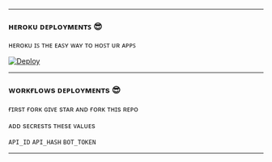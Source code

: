 
______________________________

### ʜᴇʀᴏᴋᴜ ᴅᴇᴘʟᴏʏᴍᴇɴᴛꜱ 😎

ʜᴇʀᴏᴋᴜ ɪꜱ ᴛʜᴇ ᴇᴀꜱʏ ᴡᴀʏ ᴛᴏ ʜᴏꜱᴛ ᴜʀ ᴀᴘᴘꜱ



[![Deploy](https://www.herokucdn.com/deploy/button.svg)](https://heroku.com/deploy)


______________________________

### ᴡᴏʀᴋғʟᴏᴡs ᴅᴇᴘʟᴏʏᴍᴇɴᴛs 😎

ғɪʀsᴛ ғᴏʀᴋ ɢɪᴠᴇ sᴛᴀʀ ᴀɴᴅ ғᴏʀᴋ ᴛʜɪs ʀᴇᴘᴏ 

ᴀᴅᴅ sᴇᴄʀᴇsᴛs ᴛʜᴇsᴇ ᴠᴀʟᴜᴇs

`API_ID`
`API_HASH`
`BOT_TOKEN`

______________________________
